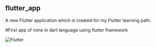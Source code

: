 ## flutter_app

A new Flutter application which is created for my Flutter learning path.

#First app of mine in dart language using flutter framework

![Flutter](https://cdn-images-1.medium.com/max/1600/1*K0Hq-0HWIb2fKPe3u5rtaQ.png)
